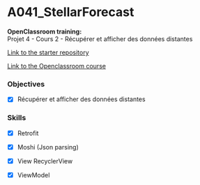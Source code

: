 # A041_StellarForecast
  
  
**OpenClassroom training:**  
Projet 4 - Cours 2 - Récupérer et afficher des données distantes
  
[Link to the starter repository](https://github.com/OpenClassrooms-Student-Center/8291076-Recuperez-et-affichez-des-donnees-distantes)  
  
[Link to the Openclassroom course](https://openclassrooms.com/fr/courses/8291076-recuperez-et-affichez-des-donnees-distantes-1)  
  
  
### Objectives  
  
- [x] Récupérer et afficher des données distantes

### Skills
- [x] Retrofit
- [x] Moshi (Json parsing)
- [x] View RecyclerView
- [x] ViewModel
  